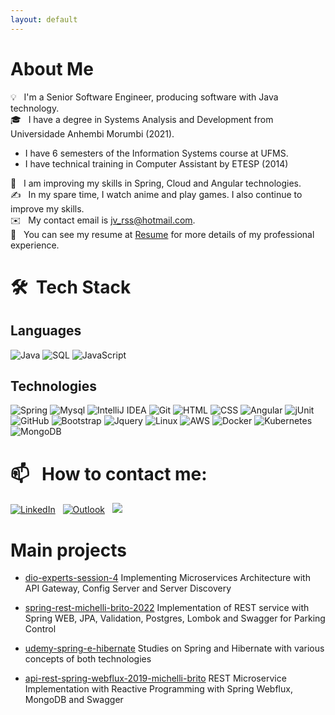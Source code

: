 ```yaml
---
layout: default
---
```

# About Me

💡 &nbsp; I'm a Senior Software Engineer, producing software with Java technology.\
🎓 &nbsp; I have a degree in Systems Analysis and Development from Universidade Anhembi Morumbi (2021).
 - I have 6 semesters of the Information Systems course at UFMS.
 - I have technical training in Computer Assistant by ETESP (2014)

🌱 &nbsp; I am improving my skills in Spring, Cloud and Angular technologies.\
✍️ &nbsp; In my spare time, I watch anime and play games. I also continue to improve my skills.\
✉️ &nbsp; My contact email is jv_rss@hotmail.com. \
📄 &nbsp; You can see my resume at [Resume](https://1drv.ms/w/s!AmJ1CpQJCAx5g6oxmTOIRvZvYNCnrw?e=fhF2XO) for more details of my professional experience.

# 🛠 &nbsp;Tech Stack

## Languages

![Java](https://img.shields.io/badge/-Java-000?&logo=Java&logoColor=007396)
![SQL](https://img.shields.io/badge/-SQL-000?&logo=MySQL)
![JavaScript](https://img.shields.io/badge/-JavaScript-000?&logo=JavaScript)

## Technologies

![Spring](https://img.shields.io/badge/-Spring-000?&logo=Spring)
![Mysql](https://img.shields.io/badge/-MySQL-00000F?logo=mysql)
![IntelliJ IDEA](https://img.shields.io/badge/IntelliJIDEA-000000.svg?&logo=intellij-idea)
![Git](https://img.shields.io/badge/-Git-05122A?style=flat&logo=git)
![HTML](https://img.shields.io/badge/-HTML-05122A?style=flat&logo=HTML5)
![CSS](https://img.shields.io/badge/-CSS-05122A?style=flat&logo=CSS3&logoColor=1572B6)
![Angular](https://img.shields.io/badge/-Angular-DD0031?logo=angular)
![jUnit](https://img.shields.io/badge/jUnit%20-%23150458.svg?&style=flat&logo=Java&logoColor=white)
![GitHub](https://img.shields.io/badge/-GitHub-05122A?style=flat&logo=github)
![Bootstrap](https://img.shields.io/badge/-Bootstrap-05122A?style=flat&logo=bootstrap&logoColor=563D7C)
![Jquery](https://img.shields.io/badge/-jQuery-0769AD?logo=jquery)
![Linux](https://img.shields.io/badge/-Linux-000?&logo=Linux)
![AWS](https://img.shields.io/badge/-AWS-000?&logo=Amazon-AWS&logoColor=F90)
![Docker](https://img.shields.io/badge/-Docker-000?&logo=Docker)
![Kubernetes](https://img.shields.io/badge/-Kubernetes-000?&logo=Kubernetes)
![MongoDB](https://img.shields.io/badge/MongoDB-%234ea94b.svg?logo=mongodb&logoColor=white)

# 📫 &nbsp; How to contact me:

<a target="_blank" href="https://www.linkedin.com/in/jvrss/"><img alt="LinkedIn" src="https://img.shields.io/badge/Linkedin%20-%230077B5.svg?&style=flat&logo=linkedin&logoColor=white"/></a> &nbsp;
<a href="mailto:jv_rss@hotmail.com"><img alt="Outlook" src="https://img.shields.io/badge/Outlook--000?style=social&logo=microsoft-outlook" /></a> &nbsp;
<a target="_blank" href="https://www.hackerrank.com/SoldierJVX" alt="HackerRank">
    <img src="https://img.shields.io/badge/-HackerRank-3a424f?style=flat-square&logo=hackerrank" />
</a>

# Main projects

* [dio-experts-session-4](https://github.com/SoldierJVX/dio-experts-session-4)
    Implementing Microservices Architecture with API Gateway, Config Server and Server Discovery

* [spring-rest-michelli-brito-2022](https://github.com/SoldierJVX/spring-rest-michelli-brito-2022)
    Implementation of REST service with Spring WEB, JPA, Validation, Postgres, Lombok and Swagger for Parking Control
  
* [udemy-spring-e-hibernate](https://github.com/SoldierJVX/udemy-spring-e-hibernate)
    Studies on Spring and Hibernate with various concepts of both technologies

* [api-rest-spring-webflux-2019-michelli-brito](https://github.com/SoldierJVX/api-rest-spring-webflux-2019-michelli-brito)
    REST Microservice Implementation with Reactive Programming with Spring Webflux, MongoDB and Swagger
